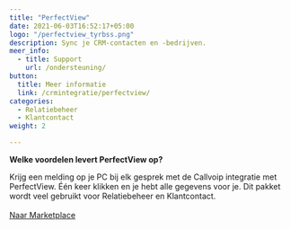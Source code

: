 ```yaml
---
title: "PerfectView"
date: 2021-06-03T16:52:17+05:00
logo: "/perfectview_tyrbss.png"
description: Sync je CRM-contacten en -bedrijven.
meer_info:
  - title: Support
    url: /ondersteuning/
button:
  title: Meer informatie
  link: /crmintegratie/perfectview/
categories:
  - Relatiebeheer
  - Klantcontact
weight: 2

---
```


**Welke voordelen levert PerfectView op?**

Krijg een melding op je PC bij elk gesprek met de Callvoip integratie met PerfectView. Één keer klikken en je hebt alle gegevens voor je. Dit pakket wordt veel gebruikt voor Relatiebeheer en Klantcontact.<br><br><a href="/marketplace" class="button">Naar Marketplace</a>
